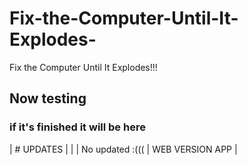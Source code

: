 # Fix-the-Computer-Until-It-Explodes-
Fix the Computer Until It Explodes!!!
## Now testing
### if it's finished it will be here

|       # UPDATES |                      |
| No updated :((( | WEB VERSION APP      |
